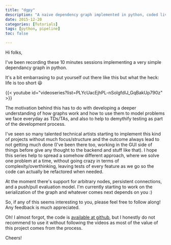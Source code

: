 ```yaml
---
title: "dgpy"
description: "A naive dependency graph implemented in python, coded live in a test-driven development fashion."
date: 2015-12-20
categories: [Tutorials]
tags: [python, pipeline]
toc: false

---
```


<!--more-->

Hi folks,

I've been recording these 10 minutes sessions implementing a very simple
dependancy graph in python.

It's a bit embarrasing to put yourself out there like this but what the heck:
life is too short :smiley:

{{< youtube id="videoseries?list=PLYcUacEjhPL-nSolgfdIJ_GqBakUp790z" >}}

The motivation behind this has to do with developing a deeper understanding of
how graphs work and how to use them to model problems we face everyday as
TDs/TAs, and also to help to demythify testing as part of the development
process.

I've seen so many talented technical artists starting to implement this kind of
projects without much focus/structure and the outcome always lead to not
getting much done (I've been there too, working in the GUI side of things
before give any thought to the backend and stuff like that). I hope this series
help to spread a somehow different approach, where we solve one problem at a
time, without going crazy in terms of complexity/overthinking, leaving tests of
every feature as we go so the code can actually be refactored when needed.

At the moment there's support for arbitrary nodes, persistent connections, and
a push/pull evaluation model. I'm currently starting to work on the
serialization of the graph and whatever comes next depends on you :)

So, if any of this seems interesting to you, please feel free to follow along!
Any feedback is much appreciated.

Oh! I almost forgot, the code is [available at
github](https://github.com/csaez/dgpy), but I honestly do not recommend to use
it without following the videos as most of the value of this project comes from
the process.

Cheers!
